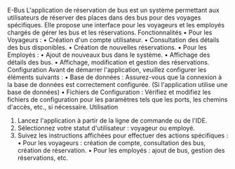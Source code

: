 E-Bus
L'application de réservation de bus est un système permettant aux utilisateurs de réserver des places dans des bus pour des voyages spécifiques. Elle propose une interface pour les voyageurs et les employés chargés de gérer les bus et les réservations.
Fonctionnalités
•	Pour les Voyageurs :
•	Création d'un compte utilisateur.
•	Consultation des détails des bus disponibles.
•	Création de nouvelles réservations.
•	Pour les Employés :
•	Ajout de nouveaux bus dans le système.
•	Affichage des détails des bus.
•	Affichage, modification et gestion des réservations.
Configuration
Avant de démarrer l'application, veuillez configurer les éléments suivants :
•	Base de données : Assurez-vous que la connexion à la base de données est correctement configurée. (Si l'application utilise une base de données)
•	Fichiers de Configuration : Vérifiez et modifiez les fichiers de configuration pour les paramètres tels que les ports, les chemins d'accès, etc., si nécessaire.
Utilisation
1.	Lancez l'application à partir de la ligne de commande ou de l'IDE.
2.	Sélectionnez votre statut d'utilisateur : voyageur ou employé.
3.	Suivez les instructions affichées pour effectuer des actions spécifiques :
•	Pour les voyageurs : création de compte, consultation des bus, création de réservation.
•	Pour les employés : ajout de bus, gestion des réservations, etc.


